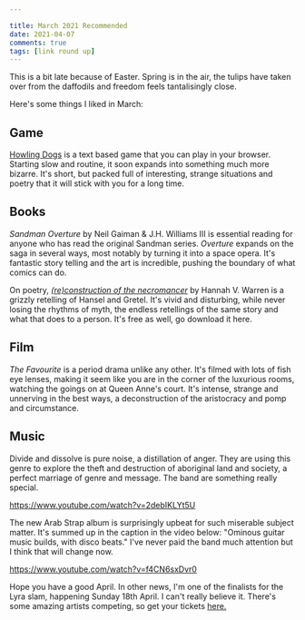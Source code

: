 ```yaml
---

title: March 2021 Recommended
date: 2021-04-07
comments: true
tags: [link round up]
---
```


This is a bit late because of Easter. Spring is in the air, the tulips have taken over from the daffodils and freedom feels tantalisingly close.

Here's some things I liked in March:

<!--more-->

## Game

[Howling Dogs](http://slimedaughter.com/games/twine/howlingdogs/) is a text based game that you can play in your browser. Starting slow and routine, it soon expands into something much more bizarre. It's short, but packed full of interesting, strange situations and poetry that it will stick with you for a long time.

## Books

*Sandman Overture* by Neil Gaiman & J.H. Williams III is essential reading for anyone who has read the original Sandman series. *Overture* expands on the saga in several ways, most notably by turning it into a space opera. It's fantastic story telling and the art is incredible, pushing the boundary of what comics can do.

On poetry, [*(re)construction of the necromancer*](http://www.sundresspublications.com/echaps.html) by Hannah V. Warren is a grizzly retelling of Hansel and Gretel. It's vivid and disturbing, while never losing the rhythms of myth, the endless retellings of the same story and what that does to a person. It's free as well, go download it here.

## Film

*The Favourite* is a period drama unlike any other. It's filmed with lots of fish eye lenses, making it seem like you are in the corner of the luxurious rooms, watching the goings on at Queen Anne's court. It's intense, strange and unnerving in the best ways, a deconstruction of the aristocracy and pomp and circumstance.

## Music

Divide and dissolve is pure noise, a distillation of anger. They are using this genre to explore the theft and destruction of aboriginal land and society, a perfect marriage of genre and message. The band are something really special.

https://www.youtube.com/watch?v=2debIKLYt5U

The new Arab Strap album is surprisingly upbeat for such miserable subject matter. It's summed up in the caption in the video below: "Ominous guitar music builds, with disco beats." I've never paid the band much attention but I think that will change now.

https://www.youtube.com/watch?v=f4CN6sxDvr0

Hope you have a good April. In other news, I'm one of the finalists for the Lyra slam, happening Sunday 18th April. I can't really believe it. There's some amazing artists competing, so get your tickets [here.](https://www.lyrafest.com/)

